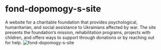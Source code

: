 # fond-dopomogy-s-site
А website for a charitable foundation that provides psychological, humanitarian, and social assistance to Ukrainians affected by war. The site presents the foundation’s mission, rehabilitation programs, projects with children, and offers ways to support through donations or by reaching out for help.
![fond-dopomogy-s-site](https://github.com/user-attachments/assets/d6eda7f7-5421-4103-b51a-d49fccfa1779)
